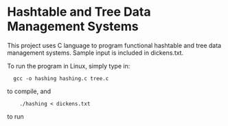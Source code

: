 # Hashtable and Tree Data Management Systems

This project uses C language to program functional hashtable and tree data management systems. Sample input is included in dickens.txt. 

To run the program in Linux, simply type in:

      gcc -o hashing hashing.c tree.c
      
to compile, and

        ./hashing < dickens.txt
to run
